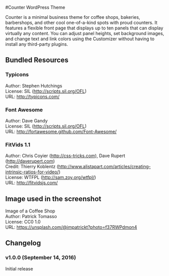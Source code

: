 #Counter WordPress Theme

Counter is a minimal business theme for coffee shops, bakeries, barbershops, and other cool one-of-a-kind spots with proud counters. It features a flexible front page that displays up to ten panels that can display virtually any content. You can adjust panel heights, set background images, and change text and link colors using the Customizer without having to install any third-party plugins.

## Bundled Resources

### Typicons  
Author: Stephen Hutchings  
License: SIL (http://scripts.sil.org/OFL)  
URL: http://typicons.com/

### Font Awesome  
Author: Dave Gandy  
License: SIL (http://scripts.sil.org/OFL)  
URL: http://fortawesome.github.com/Font-Awesome/

### FitVids 1.1  
Author: Chris Coyier (http://css-tricks.com), Dave Rupert (http://daverupert.com)  
Credit: Thierry Koblentz (http://www.alistapart.com/articles/creating-intrinsic-ratios-for-video/)  
License: WTFPL (http://sam.zoy.org/wtfpl/)  
URL: http://fitvidsjs.com/

## Image used in the screenshot  
Image of a Coffee Shop  
Author: Patrick Tomasso  
License: CC0 1.0  
URL: https://unsplash.com/@impatrickt?photo=f37RWPdmon4

## Changelog

### v1.0.0 (September 14, 2016)
Initial release
